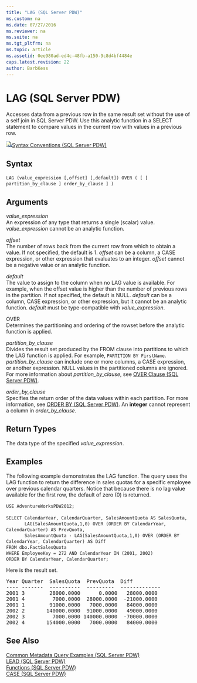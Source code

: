 ```yaml
---
title: "LAG (SQL Server PDW)"
ms.custom: na
ms.date: 07/27/2016
ms.reviewer: na
ms.suite: na
ms.tgt_pltfrm: na
ms.topic: article
ms.assetid: 0ee980ad-ed4c-48fb-a150-9c8d4bf4484e
caps.latest.revision: 22
author: BarbKess
---
```

# LAG (SQL Server PDW)
Accesses data from a previous row in the same result set without the use of a self join in SQL Server PDW. Use this analytic function in a SELECT statement to compare values in the current row with values in a previous row.  
  
![Topic link icon](../sqlpdw/media/Topic_Link.gif "Topic_Link")[Syntax Conventions &#40;SQL Server PDW&#41;](../sqlpdw/syntax-conventions-sql-server-pdw.md)  
  
## Syntax  
  
```  
LAG (value_expression [,offset] [,default]) OVER ( [ [ partition_by_clause ] order_by_clause ] )  
```  
  
## Arguments  
*value_expression*  
An expression of any type that returns a single (scalar) value. *value_expression* cannot be an analytic function.  
  
*offset*  
The number of rows back from the current row from which to obtain a value. If not specified, the default is 1. *offset* can be a column, a CASE expression, or other expression that evaluates to an integer. *offset* cannot be a negative value or an analytic function.  
  
*default*  
The value to assign to the column when no LAG value is available. For example, when the offset value is higher than the number of previous rows in the partition. If not specified, the default is NULL. *default* can be a column, CASE expression, or other expression, but it cannot be an analytic function. *default* must be type-compatible with *value_expression*.  
  
OVER  
Determines the partitioning and ordering of the rowset before the analytic function is applied.  
  
*partition_by_clause*  
Divides the result set produced by the FROM clause into partitions to which the LAG function is applied. For example, `PARTITION BY FirstName`. *partition_by_clause* can include one or more columns, a CASE expression, or another expression. NULL values in the partitioned columns are ignored. For more information about *partition_by_clause*, see [OVER Clause &#40;SQL Server PDW&#41;](../sqlpdw/over-clause-sql-server-pdw.md).  
  
*order_by_clause*  
Specifies the return order of the data values within each partition. For more information, see [ORDER BY &#40;SQL Server PDW&#41;](../sqlpdw/order-by-sql-server-pdw.md). An **integer** cannot represent a column in *order_by_clause*.  
  
## Return Types  
The data type of the specified *value_expression*.  
  
## Examples  
The following example demonstrates the LAG function. The query uses the LAG function to return the difference in sales quotas for a specific employee over previous calendar quarters. Notice that because there is no lag value available for the first row, the default of zero (0) is returned.  
  
```  
USE AdventureWorksPDW2012;  
  
SELECT CalendarYear, CalendarQuarter, SalesAmountQuota AS SalesQuota,  
       LAG(SalesAmountQuota,1,0) OVER (ORDER BY CalendarYear, CalendarQuarter) AS PrevQuota,  
       SalesAmountQuota - LAG(SalesAmountQuota,1,0) OVER (ORDER BY CalendarYear, CalendarQuarter) AS Diff  
FROM dbo.FactSalesQuota  
WHERE EmployeeKey = 272 AND CalendarYear IN (2001, 2002)  
ORDER BY CalendarYear, CalendarQuarter;  
```  
  
Here is the result set.  
  
<pre>Year Quarter  SalesQuota  PrevQuota  Diff  
---- -------  ----------  ---------  -------------  
2001 3        28000.0000      0.0000   28000.0000  
2001 4         7000.0000  28000.0000  -21000.0000  
2001 1        91000.0000   7000.0000   84000.0000  
2002 2       140000.0000  91000.0000   49000.0000  
2002 3         7000.0000 140000.0000  -70000.0000  
2002 4       154000.0000   7000.0000   84000.0000</pre>  
  
## See Also  
[Common Metadata Query Examples &#40;SQL Server PDW&#41;](../sqlpdw/common-metadata-query-examples-sql-server-pdw.md)  
[LEAD &#40;SQL Server PDW&#41;](../sqlpdw/lead-sql-server-pdw.md)  
[Functions &#40;SQL Server PDW&#41;](../sqlpdw/functions-sql-server-pdw.md)  
[CASE &#40;SQL Server PDW&#41;](../sqlpdw/case-sql-server-pdw.md)  
  
